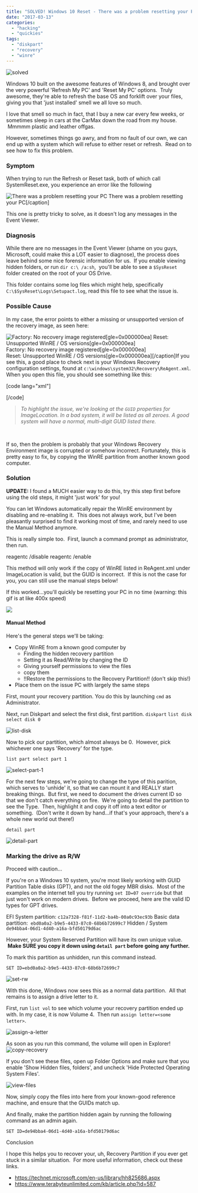 ```yaml
---
title: "SOLVED! Windows 10 Reset - There was a problem resetting your PC"
date: "2017-03-13"
categories: 
  - "hacking"
  - "quickies"
tags: 
  - "diskpart"
  - "recovery"
  - "winre"
---
```


![solved](images/solved.png)

Windows 10 built on the awesome features of Windows 8, and brought over the very powerful 'Refresh My PC' and 'Reset My PC' options.  Truly awesome, they're able to refresh the base OS and forklift over your files, giving you that 'just installed' smell we all love so much.

I love that smell so much in fact, that I buy a new car every few weeks, or sometimes sleep in cars at the CarMax down the road from my house.  Mmmmm plastic and leather offgas.

However, sometimes things go awry, and from no fault of our own, we can end up with a system which will refuse to either reset or refresh.  Read on to see how to fix this problem.  

### Symptom

When trying to run the Refresh or Reset task, both of which call SystemReset.exe, you experience an error like the following

![There was a problem resetting your PC](images/there-was-a-problem-resetting-your-pc.png) There was a problem resetting your PC\[/caption\]

This one is pretty tricky to solve, as it doesn't log any messages in the Event Viewer.

### Diagnosis

While there are no messages in the Event Viewer (shame on you guys, Microsoft, could make this a LOT easier to diagnose), the process does leave behind some nice forensic information for us.  If you enable viewing hidden folders, or run `dir c:\ /a:sh`,  you'll be able to see a `$SysReset` folder created on the root of your OS Drive.

This folder contains some log files which might help, specifically `C:\$SysReset\Logs\Setupact.log`, read this file to see what the issue is.

### Possible Cause

In my case, the error points to either a missing or unsupported version of the recovery image, as seen here:

![Factory: No recovery image registered[gle=0x000000ea] Reset: Unsupported WinRE / OS versions[gle=0x000000ea]](images/reset-issue.png) Factory: No recovery image registered\[gle=0x000000ea\]  
Reset: Unsupported WinRE / OS versions\[gle=0x000000ea\]\[/caption\]If you see this, a good place to check next is your Windows Recovery configuration settings, found at `c:\windows\system32\Recovery\ReAgent.xml`. When you open this file, you should see something like this:

\[code lang="xml"\] <?xml version='1.0' encoding='utf-8'?>

<WindowsRE version="2.0"> <WinreBCD id="{f8d1de0b-0ced-11e6-abf9-db7ac698ead8}"/> <WinreLocation path="\\Recovery\\WindowsRE" id="0" offset="1048576" guid="{6d5c9aaa-fea9-471e-bfa8-5160d1d8c3fa}"/> <ImageLocation path="" id="0" offset="0" guid="{00000000-0000-0000-0000-000000000000}"/> <PBRImageLocation path="" id="0" offset="0" guid="{00000000-0000-0000-0000-000000000000}" index="0"/> <PBRCustomImageLocation path="" id="0" offset="0" guid="{00000000-0000-0000-0000-000000000000}" index="0"/> <InstallState state="1"/> <OsInstallAvailable state="0"/> <CustomImageAvailable state="0"/> <IsAutoRepairOn state="1"/> <WinREStaged state="0"/> <OperationParam path=""/> <OsBuildVersion path="14388.0.amd64fre.rs1\_release.160709-1635"/> <OemTool state="0"/> <IsServer state="0"/> <DownlevelWinreLocation path="" id="0" offset="0" guid="{00000000-0000-0000-0000-000000000000}"/> <IsWimBoot state="0"/> <ScheduledOperation state="5"/> </WindowsRE> \[/code\]

> _To highlight the issue, we're looking at the `GUID` properties for ImageLocation. In a bad system, it will be listed as all zeroes. A good system will have a normal, multi-digit GUID listed there._

 

If so, then the problem is probably that your Windows Recovery Environment image is corrupted or somehow incorrect. Fortunately, this is pretty easy to fix, by copying the WinRE partition from another known good computer.

### Solution

**UPDATE:** I found a MUCH easier way to do this, try this step first before using the old steps, it might 'just work' for you!

You can let Windows automatically repair the WinRE environment by disabling and re-enabling it.  This does not always work, but I've been pleasantly surprised to find it working most of time, and rarely need to use the Manual Method anymore.

This is really simple too.  First, launch a command prompt as administrator, then run.

reagentc /disable
<reboot>
reagentc /enable

This method will only work if the copy of WinRE listed in ReAgent.xml under ImageLocation is valid, but the GUID is incorrect.  If this is not the case for you, you can still use the manual steps below!

If this worked...you'll quickly be resetting your PC in no time (warning: this gif is at like 400x speed)

![](images/resetpc-timelapse.gif)

#### Manual Method

Here's the general steps we'll be taking:

- Copy WinRE from a known good computer by
    - Finding the hidden recovery partition
    - Setting it as Read/Write by changing the ID
    - Giving yourself permissions to view the files
    - copy them
    - !!Restore the permissions to the Recovery Partition!! (don't skip this!)
- Place them on the issue PC with largely the same steps

First, mount your recovery partition. You do this by launching `cmd` as Administrator.

Next, run Diskpart and select the first disk, first partition. `diskpart` `list disk select disk 0`

![list-disk](images/list-disk.png)

Now to pick our partition, which almost always be 0.  However, pick whichever one says 'Recovery' for the type.

`list part select part 1`

![select-part-1](images/select-part-1.png)

For the next few steps, we're going to change the type of this parition, which serves to 'unhide' it, so that we can mount it and REALLY start breaking things.  But first, we need to document the drives current ID so that we don't catch everything on fire.  We're going to detail the partition to see the Type.  Then, highlight it and copy it off into a text editor or something.  (Don't write it down by hand...if that's your approach, there's a whole new world out there!)

`detail part`

![detail-part](images/detail-part.png)

### Marking the drive as R/W

Proceed with caution...

If you're on a Windows 10 system, you're most likely working with GUID Partition Table disks (GPT), and not the old fogey MBR disks.  Most of the examples on the internet tell you try running `set ID=07 override` but that just won't work on modern drives.  Before we proceed, here are the valid ID types for GPT drives.

EFI System partition:  `c12a7328-f81f-11d2-ba4b-00a0c93ec93b`
Basic data partition:  `ebd0a0a2-b9e5-4433-87c0-68b6b72699c7`
Hidden / System        `de94bba4-06d1-4d40-a16a-bfd50179d6ac`

However, your System Reserved Partition will have its own unique value.  **Make SURE you copy it down using `detail part` before going any further.**

To mark this partition as unhidden, run this command instead.

`SET ID=ebd0a0a2-b9e5-4433-87c0-68b6b72699c7`

![set-rw](images/set-rw.png)

With this done, Windows now sees this as a normal data partition.  All that remains is to assign a drive letter to it.

First, run `list vol` to see which volume your recovery partition ended up with. In my case, it is now Volume 4.  Then run `assign letter=<some letter>`.

![assign-a-letter](images/assign-a-letter.png)

As soon as you run this command, the volume will open in Explorer!   ![copy-recovery](images/copy-recovery.png)

If you don't see these files, open up Folder Options and make sure that you enable 'Show Hidden files, folders', and uncheck 'Hide Protected Operating System Files'.

![view-files](images/view-files.png)

Now, simply copy the files into here from your known-good reference machine, and ensure that the GUIDs match up.

And finally, make the partition hidden again by running the following command as an admin again.

`SET ID=de94bba4-06d1-4d40-a16a-bfd50179d6ac`

Conclusion

I hope this helps you to recover your, uh, Recovery Partition if you ever get stuck in a similar situation.  For more useful information, check out these links.

- https://technet.microsoft.com/en-us/library/hh825686.aspx
- https://www.terabyteunlimited.com/kb/article.php?id=587
